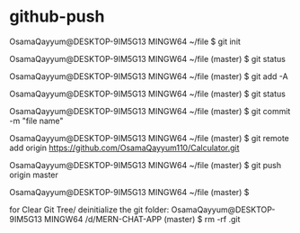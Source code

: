 # github-push


OsamaQayyum@DESKTOP-9IM5G13 MINGW64 ~/file
$ git init

OsamaQayyum@DESKTOP-9IM5G13 MINGW64 ~/file (master)
$ git status

OsamaQayyum@DESKTOP-9IM5G13 MINGW64 ~/file (master)
$ git add -A

OsamaQayyum@DESKTOP-9IM5G13 MINGW64 ~/file (master)
$ git status

OsamaQayyum@DESKTOP-9IM5G13 MINGW64 ~/file (master)
$ git commit -m "file name"

OsamaQayyum@DESKTOP-9IM5G13 MINGW64 ~/file (master)
$ git remote add origin https://github.com/OsamaQayyum110/Calculator.git

OsamaQayyum@DESKTOP-9IM5G13 MINGW64 ~/file (master)
$ git push origin master

OsamaQayyum@DESKTOP-9IM5G13 MINGW64 ~/file (master)
$

for Clear Git Tree/ deinitialize the git folder:
OsamaQayyum@DESKTOP-9IM5G13 MINGW64 /d/MERN-CHAT-APP (master)
$ rm -rf .git

